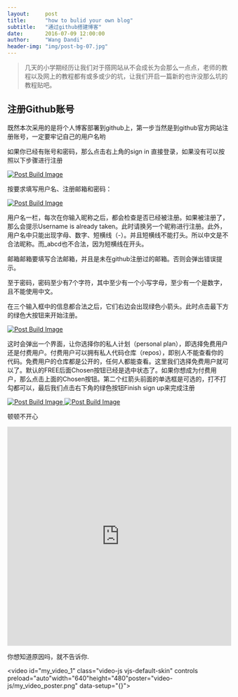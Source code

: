 ```yaml
---
layout:     post
title:      "how to bulid your own blog"
subtitle:   "通过github搭建博客"
date:       2016-07-09 12:00:00
author:     "Wang Dandi"
header-img: "img/post-bg-07.jpg"
---
```



<blockquote>几天的小学期经历让我们对于撘网站从不会成长为会那么一点点，老师的教程以及网上的教程都有或多或少的坑，让我们开启一篇新的也许没那么坑的教程贴吧。</blockquote>

<h2>注册Github账号</h2>

<p>既然本次采用的是将个人博客部署到github上，第一步当然是到<a src="https://github.com">github官方网站</a>注册账号，一定要牢记自己的用户名哟</p>

<p>如果你已经有账号和密码，那么点击右上角的sign in 直接登录，如果没有可以按照以下步骤进行注册</p>

<a href="#">
    <img src="{{ site.baseurl }}/img/build1.jpg" alt="Post Build Image">
</a>

<p>按要求填写用户名、注册邮箱和密码：</p>

<a href="#">
    <img src="{{ site.baseurl }}/img/build2.jpg" alt="Post Build Image">
</a>

<p>用户名一栏，每次在你输入昵称之后，都会检查是否已经被注册。如果被注册了，那么会提示Username is already taken。此时请换另一个昵称进行注册。此外，用户名中只能出现字母、数字、短横线（-）。并且短横线不能打头。所以中文是不合法昵称。而_abcd也不合法，因为短横线在开头。</p>

<p>邮箱邮箱要填写合法邮箱，并且是未在github注册过的邮箱。否则会弹出错误提示。</p>

<p>至于密码，密码至少有7个字符，其中至少有一个小写字母，至少有一个是数字，且不能使用中文。</p>

<p>在三个输入框中的信息都合法之后，它们右边会出现绿色小箭头。此时点击最下方的绿色大按钮来开始注册。</p>

<a href="#">
    <img src="{{ site.baseurl }}/img/build3.jpg" alt="Post Build Image">
</a>

<p>这时会弹出一个界面，让你选择你的私人计划（personal plan），即选择免费用户还是付费用户。付费用户可以拥有私人代码仓库（repos），即别人不能查看你的代码。免费用户的仓库都是公开的，任何人都能查看。这里我们选择免费用户就可以了。默认的FREE后面Chosen按钮已经是选中状态了。如果你想成为付费用户，那么点击上面的Chosen按钮。第二个红箭头前面的单选框是可选的，打不打勾都可以，最后我们点击右下角的绿色按钮Finish sign up来完成注册</p>

<a href="#">
    <img src="{{ site.baseurl }}/img/build4.jpg" alt="Post Build Image">
</a>

<a href="#">
    <img src="{{ site.baseurl }}/img/build5.jpg" alt="Post Build Image">
</a>


















<p>顿顿不开心</p>

<iframe height=498 width=510 src="http://player.youku.com/embed/XMTYzMzA1MTczMg==" frameborder=0 allowfullscreen></iframe>

<p>你想知道原因吗，就不告诉你.</p>

<video id="my_video_1" class="video-js vjs-default-skin" controls    preload="auto"width="640"height="480"poster="video-js/my_video_poster.png"    data-setup="{}">
	<source src="{{ site.baseurl }}/text.mp4" type='video/mp4'> 
</video>


<script>
 if (navigator.userAgent.indexOf('Opera') >= 0){
    document.getElementById("videoDiv").innerHTML='<embed src="{{ site.baseurl }}/text.mp4" autostart="true" loop="true" width="640" height="480" >';
    }
</script>
 
<script>
    if (navigator.userAgent.indexOf('MSIE') >= 0){
		document.getElementById("videoDiv").innerHTML='<embed src="{{ site.baseurl }}/text.mp4" autostart="true" loop="true" width="640" height="480" >';
    }
</script>